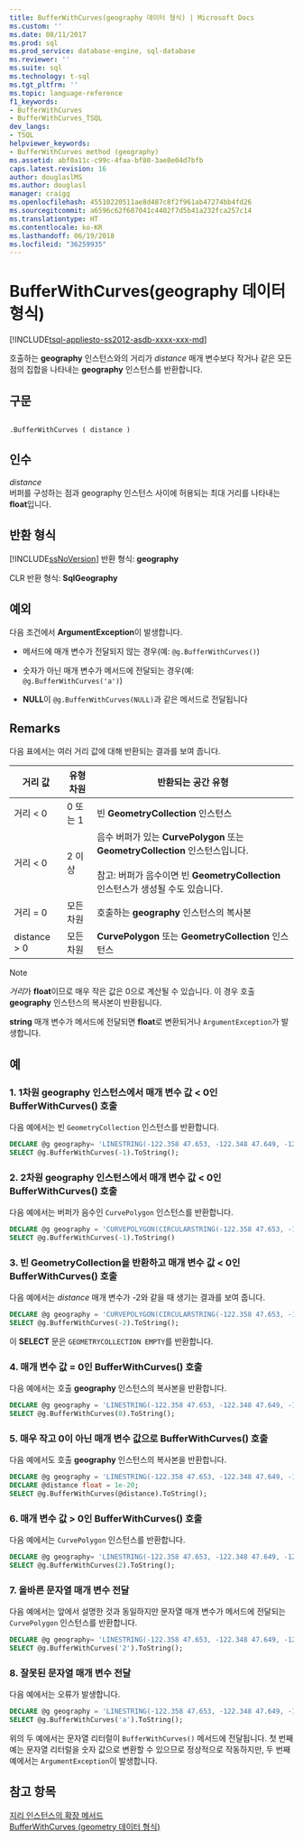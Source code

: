 ```yaml
---
title: BufferWithCurves(geography 데이터 형식) | Microsoft Docs
ms.custom: ''
ms.date: 08/11/2017
ms.prod: sql
ms.prod_service: database-engine, sql-database
ms.reviewer: ''
ms.suite: sql
ms.technology: t-sql
ms.tgt_pltfrm: ''
ms.topic: language-reference
f1_keywords:
- BufferWithCurves
- BufferWithCurves_TSQL
dev_langs:
- TSQL
helpviewer_keywords:
- BufferWithCurves method (geography)
ms.assetid: abf0a11c-c99c-4faa-bf80-3ae8e04d7bfb
caps.latest.revision: 16
author: douglaslMS
ms.author: douglasl
manager: craigg
ms.openlocfilehash: 45510220511ae8d487c8f2f961ab47274bb4fd26
ms.sourcegitcommit: a6596c62f607041c4402f7d5b41a232fca257c14
ms.translationtype: HT
ms.contentlocale: ko-KR
ms.lasthandoff: 06/19/2018
ms.locfileid: "36259935"
---
```

# <a name="bufferwithcurves-geography-data-type"></a>BufferWithCurves(geography 데이터 형식)
[!INCLUDE[tsql-appliesto-ss2012-asdb-xxxx-xxx-md](../../includes/tsql-appliesto-ss2012-asdb-xxxx-xxx-md.md)]

  호출하는 **geography** 인스턴스와의 거리가 *distance* 매개 변수보다 작거나 같은 모든 점의 집합을 나타내는 **geography** 인스턴스를 반환합니다.  
  
## <a name="syntax"></a>구문  
  
```  
  
.BufferWithCurves ( distance )  
```  
  
## <a name="arguments"></a>인수  
 *distance*  
 버퍼를 구성하는 점과 geography 인스턴스 사이에 허용되는 최대 거리를 나타내는 **float**입니다.  
  
## <a name="return-types"></a>반환 형식  
 [!INCLUDE[ssNoVersion](../../includes/ssnoversion-md.md)] 반환 형식: **geography**  
  
 CLR 반환 형식: **SqlGeography**  
  
## <a name="exceptions"></a>예외  
 다음 조건에서 **ArgumentException**이 발생합니다.  
  
-   메서드에 매개 변수가 전달되지 않는 경우(예: `@g.BufferWithCurves()`)  
  
-   숫자가 아닌 매개 변수가 메서드에 전달되는 경우(예: `@g.BufferWithCurves('a')`)  
  
-   **NULL**이 `@g.BufferWithCurves(NULL)`과 같은 메서드로 전달됩니다  
  
## <a name="remarks"></a>Remarks  
 다음 표에서는 여러 거리 값에 대해 반환되는 결과를 보여 줍니다.  
  
|거리 값|유형 차원|반환되는 공간 유형|  
|--------------------|---------------------|---------------------------|  
|거리 < 0|0 또는 1|빈 **GeometryCollection** 인스턴스|  
|거리 \< 0|2 이상|음수 버퍼가 있는 **CurvePolygon** 또는 **GeometryCollection** 인스턴스입니다.<br /><br /> 참고: 버퍼가 음수이면 빈 **GeometryCollection** 인스턴스가 생성될 수도 있습니다.|
|거리 = 0|모든 차원|호출하는 **geography** 인스턴스의 복사본|  
|distance > 0|모든 차원|**CurvePolygon** 또는 **GeometryCollection** 인스턴스|  
  
> [!NOTE]  
>  *거리*가 **float**이므로 매우 작은 값은 0으로 계산될 수 있습니다.  이 경우 호출 **geography** 인스턴스의 복사본이 반환됩니다.  
  
 **string** 매개 변수가 메서드에 전달되면 **float**로 변환되거나 `ArgumentException`가 발생합니다.  
  
## <a name="examples"></a>예  
  
### <a name="a-calling-bufferwithcurves-with-a-parameter-value--0-on-one-dimensional-geography-instance"></a>1. 1차원 geography 인스턴스에서 매개 변수 값 < 0인 BufferWithCurves() 호출  
 다음 예에서는 빈 `GeometryCollection` 인스턴스를 반환합니다.  
  
 ```sql
 DECLARE @g geography= 'LINESTRING(-122.358 47.653, -122.348 47.649, -122.348 47.658, -122.358 47.658, -122.358 47.653)';  
 SELECT @g.BufferWithCurves(-1).ToString();
``` 
  
### <a name="b-calling-bufferwithcurves-with-a-parameter-value--0-on-a-two-dimensional-geography-instance"></a>2. 2차원 geography 인스턴스에서 매개 변수 값 < 0인 BufferWithCurves() 호출  
 다음 예에서는 버퍼가 음수인 `CurvePolygon` 인스턴스를 반환합니다.  
  
 ```sql
 DECLARE @g geography = 'CURVEPOLYGON(CIRCULARSTRING(-122.358 47.653, -122.348 47.649, -122.348 47.658, -122.358 47.658, -122.358 47.653))';  
 SELECT @g.BufferWithCurves(-1).ToString()
 ```  
  
### <a name="c-calling-bufferwithcurves-with-a-parameter-value--0-that-returns-an-empty-geometrycollection"></a>3. 빈 GeometryCollection을 반환하고 매개 변수 값 < 0인 BufferWithCurves() 호출  
 다음 예에서는 *distance* 매개 변수가 -2와 같을 때 생기는 결과를 보여 줍니다.  
  
 ```sql
 DECLARE @g geography = 'CURVEPOLYGON(CIRCULARSTRING(-122.358 47.653, -122.348 47.649, -122.348 47.658, -122.358 47.658, -122.358 47.653))';  
 SELECT @g.BufferWithCurves(-2).ToString();
 ```  
  
 이 **SELECT** 문은 `GEOMETRYCOLLECTION EMPTY`를 반환합니다.  
  
### <a name="d-calling-bufferwithcurves-with-a-parameter-value--0"></a>4. 매개 변수 값 = 0인 BufferWithCurves() 호출  
 다음 예에서는 호출 **geography** 인스턴스의 복사본을 반환합니다.  

 ```sql
 DECLARE @g geography = 'LINESTRING(-122.358 47.653, -122.348 47.649, -122.348 47.658, -122.358 47.658, -122.358 47.653)';  
 SELECT @g.BufferWithCurves(0).ToString();
 ```  
  
### <a name="e-calling-bufferwithcurves-with-a-non-zero-parameter-value-that-is-extremely-small"></a>5. 매우 작고 0이 아닌 매개 변수 값으로 BufferWithCurves() 호출  
 다음 예에서도 호출 **geography** 인스턴스의 복사본을 반환합니다.  

 ```sql
 DECLARE @g geography = 'LINESTRING(-122.358 47.653, -122.348 47.649, -122.348 47.658, -122.358 47.658, -122.358 47.653)';  
 DECLARE @distance float = 1e-20;  
 SELECT @g.BufferWithCurves(@distance).ToString();
 ```  
  
### <a name="f-calling-bufferwithcurves-with-a-parameter-value--0"></a>6. 매개 변수 값 > 0인 BufferWithCurves() 호출  
 다음 예에서는 `CurvePolygon` 인스턴스를 반환합니다.  

 ```sql
 DECLARE @g geography= 'LINESTRING(-122.358 47.653, -122.348 47.649, -122.348 47.658, -122.358 47.658, -122.358 47.653)';  
 SELECT @g.BufferWithCurves(2).ToString();
 ```  
### <a name="g-passing-a-valid-string-parameter"></a>7. 올바른 문자열 매개 변수 전달  
 다음 예에서는 앞에서 설명한 것과 동일하지만 문자열 매개 변수가 메서드에 전달되는 `CurvePolygon` 인스턴스를 반환합니다.  

 ```sql
 DECLARE @g geography= 'LINESTRING(-122.358 47.653, -122.348 47.649, -122.348 47.658, -122.358 47.658, -122.358 47.653)';  
 SELECT @g.BufferWithCurves('2').ToString();
```  
  
### <a name="h-passing-an-invalid-string-parameter"></a>8. 잘못된 문자열 매개 변수 전달  
 다음 예에서는 오류가 발생합니다.  

 ```sql
 DECLARE @g geography = 'LINESTRING(-122.358 47.653, -122.348 47.649, -122.348 47.658, -122.358 47.658, -122.358 47.653)'  
 SELECT @g.BufferWithCurves('a').ToString();
 ```  
  
 위의 두 예에서는 문자열 리터럴이 `BufferWithCurves()` 메서드에 전달됩니다. 첫 번째 예는 문자열 리터럴을 숫자 값으로 변환할 수 있으므로 정상적으로 작동하지만, 두 번째 예에서는 `ArgumentException`이 발생합니다.  
  
## <a name="see-also"></a>참고 항목  
 [지리 인스턴스의 확장 메서드](../../t-sql/spatial-geography/extended-methods-on-geography-instances.md)   
 [BufferWithCurves &#40;geometry 데이터 형식&#41;](../../t-sql/spatial-geometry/bufferwithcurves-geometry-data-type.md)  
  
  

